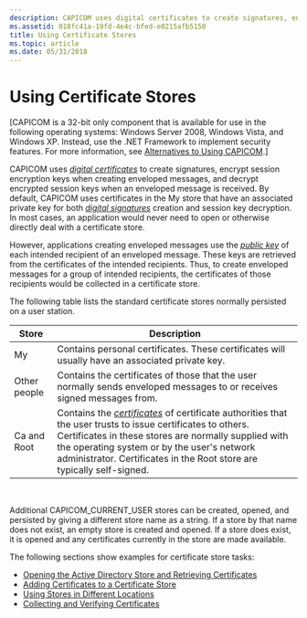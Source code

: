 ```yaml
---
description: CAPICOM uses digital certificates to create signatures, encrypt session encryption keys when creating enveloped messages, and decrypt encrypted session keys when an enveloped message is received.
ms.assetid: 018fc41a-19fd-4e4c-bfed-e0215afb5150
title: Using Certificate Stores
ms.topic: article
ms.date: 05/31/2018
---
```


# Using Certificate Stores

\[CAPICOM is a 32-bit only component that is available for use in the following operating systems: Windows Server 2008, Windows Vista, and Windows XP. Instead, use the .NET Framework to implement security features. For more information, see [Alternatives to Using CAPICOM](alternatives-to-using-capicom.md).\]

CAPICOM uses [*digital certificates*](../secgloss/d-gly.md) to create signatures, encrypt session encryption keys when creating enveloped messages, and decrypt encrypted session keys when an enveloped message is received. By default, CAPICOM uses certificates in the My store that have an associated private key for both [*digital signatures*](../secgloss/d-gly.md) creation and session key decryption. In most cases, an application would never need to open or otherwise directly deal with a certificate store.

However, applications creating enveloped messages use the [*public key*](../secgloss/p-gly.md) of each intended recipient of an enveloped message. These keys are retrieved from the certificates of the intended recipients. Thus, to create enveloped messages for a group of intended recipients, the certificates of those recipients would be collected in a certificate store.

The following table lists the standard certificate stores normally persisted on a user station.



| Store        | Description                                                                                                                                                                                                                                                                                                                                                                 |
|--------------|-----------------------------------------------------------------------------------------------------------------------------------------------------------------------------------------------------------------------------------------------------------------------------------------------------------------------------------------------------------------------------|
| My           | Contains personal certificates. These certificates will usually have an associated private key.                                                                                                                                                                                                                                                                             |
| Other people | Contains the certificates of those that the user normally sends enveloped messages to or receives signed messages from.                                                                                                                                                                                                                                                     |
| Ca and Root  | Contains the [*certificates*](../secgloss/r-gly.md) of certificate authorities that the user trusts to issue certificates to others. Certificates in these stores are normally supplied with the operating system or by the user's network administrator. Certificates in the Root store are typically self-signed. |



 

Additional CAPICOM\_CURRENT\_USER stores can be created, opened, and persisted by giving a different store name as a string. If a store by that name does not exist, an empty store is created and opened. If a store does exist, it is opened and any certificates currently in the store are made available.

The following sections show examples for certificate store tasks:

-   [Opening the Active Directory Store and Retrieving Certificates](opening-the-active-directory-store-and-retrieving-certificates.md)
-   [Adding Certificates to a Certificate Store](adding-certificates-to-a-certificate-store.md)
-   [Using Stores in Different Locations](using-stores-in-different-locations.md)
-   [Collecting and Verifying Certificates](collecting-and-verifying-certificates.md)

 

 
